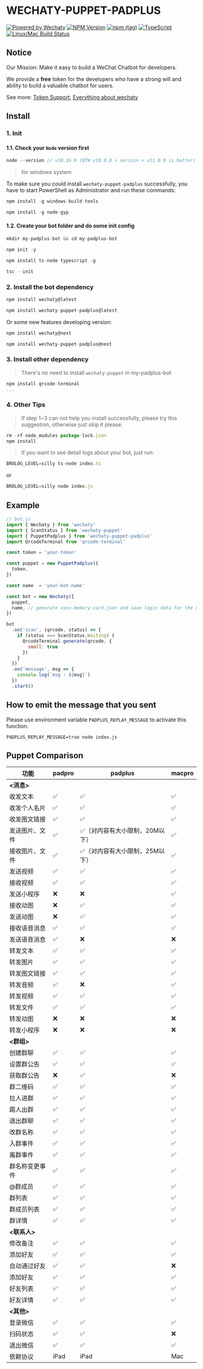 # WECHATY-PUPPET-PADPLUS

[![Powered by Wechaty](https://img.shields.io/badge/Powered%20By-Wechaty-blue.svg)](https://github.com/chatie/wechaty)
[![NPM Version](https://badge.fury.io/js/wechaty-puppet-padplus.svg)](https://www.npmjs.com/package/wechaty-puppet-padplus)
[![npm (tag)](https://img.shields.io/npm/v/wechaty-puppet-padplus/next.svg)](https://www.npmjs.com/package/wechaty-puppet-padplus?activeTab=versions)
[![TypeScript](https://img.shields.io/badge/%3C%2F%3E-TypeScript-blue.svg)](https://www.typescriptlang.org/)
[![Linux/Mac Build Status](https://travis-ci.com/wechaty/wechaty-puppet-padplus.svg?branch=master)](https://travis-ci.com/wechaty/wechaty-puppet-padplus) 

## Notice

Our Mission: Make it easy to build a WeChat Chatbot for developers.

We provide a **free** token for the developers who have a strong will and ability to build a valuable chatbot for users.

See more: [Token Support](https://github.com/juzibot/Welcome/wiki/Support-Developers), [Everything about wechaty](https://github.com/juzibot/Welcome/wiki/Everything-about-Wechaty)

## Install

### 1. Init

#### 1.1. Check your `Node` version first

```js
node --version // v10.16.0 (BTW v10.0.0 < version < v11.0.0 is better)
```

> for windows system

To make sure you could install `wechaty-puppet-padplus` successfully, you have to start PowerShell as Administrator and run these commands:

```js
npm install -g windows-build-tools

npm install -g node-gyp
```

#### 1.2. Create your bot folder and do some init config

```js
mkdir my-padplus-bot && cd my-padplus-bot

npm init -y

npm install ts-node typescript -g

tsc --init
```

### 2. Install the bot dependency

```js
npm install wechaty@latest

npm install wechaty-puppet-padplus@latest
```

Or some new features developing version:

```js
npm install wechaty@next

npm install wechaty-puppet-padplus@next
```

### 3. Install other dependency

> There's no need to install `wechaty-puppet` in my-padplus-bot

```js
npm install qrcode-terminal
...
```

### 4. Other Tips

> If step 1~3 can not help you install successfully, please try this suggestion, otherwise just skip it please.

```js
rm -rf node_modules package-lock.json
npm install
```

> If you want to see detail logs about your bot, just run:

```js
BROLOG_LEVEL=silly ts-node index.ts
```

or

```js
BROLOG_LEVEL=silly node index.js
```

## Example

```js
// bot.js
import { Wechaty } from 'wechaty'
import { ScanStatus } from 'wechaty-puppet'
import { PuppetPadplus } from 'wechaty-puppet-padplus'
import QrcodeTerminal from 'qrcode-terminal'

const token = 'your-token'

const puppet = new PuppetPadplus({
  token,
})

const name  = 'your-bot-name'

const bot = new Wechaty({
  puppet,
  name, // generate xxxx.memory-card.json and save login data for the next login
})

bot
  .on('scan', (qrcode, status) => {
    if (status === ScanStatus.Waiting) {
      QrcodeTerminal.generate(qrcode, {
        small: true
      })
    }
  })
  .on('message', msg => {
    console.log(`msg : ${msg}`)
  })
  .start()
```

## How to emit the message that you sent

Please use environment variable `PADPLUS_REPLAY_MESSAGE` to activate this function.

```shell
PADPLUS_REPLAY_MESSAGE=true node index.js
```

## Puppet Comparison

功能 | padpro | padplus | macpro
---|---|---|---
 **<消息>**|  |  |
 收发文本| ✅ |✅ |✅
 收发个人名片| ✅ |✅ |✅
 收发图文链接| ✅ |✅ |✅
 发送图片、文件| ✅ | ✅（对内容有大小限制，20M以下） |✅
 接收图片、文件| ✅ | ✅（对内容有大小限制，25M以下） |✅
 发送视频| ✅ | ✅ | ✅
 接收视频| ✅ | ✅ | ✅
 发送小程序| ❌ | ❌ | ✅
 接收动图| ❌ | ✅ | ✅
 发送动图| ❌ | ✅ | ✅
 接收语音消息| ✅ | ✅ | ✅
 发送语音消息| ✅ | ❌ | ❌
 转发文本| ✅ | ✅ | ✅
 转发图片| ✅ | ✅ | ✅
 转发图文链接| ✅ | ✅ | ✅
 转发音频| ✅ | ❌ | ✅
 转发视频| ✅ | ✅ | ✅
 转发文件| ✅ | ✅ | ✅
 转发动图| ❌ | ❌ | ❌
 转发小程序| ❌ | ❌ | ❌
 **<群组>**|  |  |
 创建群聊|✅|✅|✅
 设置群公告|✅|✅|✅
 获取群公告|❌|✅|❌
 群二维码|✅|✅|✅
 拉人进群|✅|✅|✅
 踢人出群|✅|✅|✅
 退出群聊|✅|✅|✅
 改群名称|✅|✅|✅
 入群事件|✅|✅|✅
 离群事件|✅|✅|✅
 群名称变更事件|✅|✅|✅
 @群成员|✅|✅|✅
 群列表|✅|✅|✅
 群成员列表|✅|✅|✅
 群详情|✅|✅|✅
 **<联系人>**|  |  |
 修改备注|✅|✅|✅
 添加好友|✅|✅|✅
 自动通过好友|✅|✅|❌
 添加好友|✅|✅|✅
 好友列表|✅|✅|✅
 好友详情|✅|✅|✅
 **<其他>**|  |  |
 登录微信|✅|✅|✅
 扫码状态|✅|✅|❌
 退出微信|✅|✅|✅
 依赖协议|iPad|iPad|Mac|

